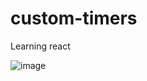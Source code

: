# custom-timers

Learning react


![image](https://user-images.githubusercontent.com/14844393/161442276-e7cc7fb3-16af-4665-8120-6978d652adfb.png)
